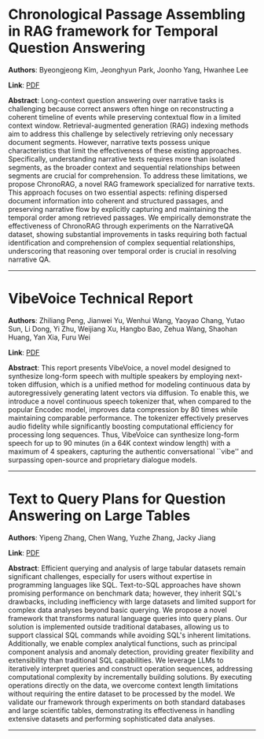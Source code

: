 # Chronological Passage Assembling in RAG framework for Temporal Question Answering 

**Authors**: Byeongjeong Kim, Jeonghyun Park, Joonho Yang, Hwanhee Lee  

**Link**: [PDF](https://arxiv.org/pdf/2508.18748)  

**Abstract**: Long-context question answering over narrative tasks is challenging because correct answers often hinge on reconstructing a coherent timeline of events while preserving contextual flow in a limited context window. Retrieval-augmented generation (RAG) indexing methods aim to address this challenge by selectively retrieving only necessary document segments. However, narrative texts possess unique characteristics that limit the effectiveness of these existing approaches. Specifically, understanding narrative texts requires more than isolated segments, as the broader context and sequential relationships between segments are crucial for comprehension. To address these limitations, we propose ChronoRAG, a novel RAG framework specialized for narrative texts. This approach focuses on two essential aspects: refining dispersed document information into coherent and structured passages, and preserving narrative flow by explicitly capturing and maintaining the temporal order among retrieved passages. We empirically demonstrate the effectiveness of ChronoRAG through experiments on the NarrativeQA dataset, showing substantial improvements in tasks requiring both factual identification and comprehension of complex sequential relationships, underscoring that reasoning over temporal order is crucial in resolving narrative QA. 

---
# VibeVoice Technical Report 

**Authors**: Zhiliang Peng, Jianwei Yu, Wenhui Wang, Yaoyao Chang, Yutao Sun, Li Dong, Yi Zhu, Weijiang Xu, Hangbo Bao, Zehua Wang, Shaohan Huang, Yan Xia, Furu Wei  

**Link**: [PDF](https://arxiv.org/pdf/2508.19205)  

**Abstract**: This report presents VibeVoice, a novel model designed to synthesize long-form speech with multiple speakers by employing next-token diffusion, which is a unified method for modeling continuous data by autoregressively generating latent vectors via diffusion. To enable this, we introduce a novel continuous speech tokenizer that, when compared to the popular Encodec model, improves data compression by 80 times while maintaining comparable performance. The tokenizer effectively preserves audio fidelity while significantly boosting computational efficiency for processing long sequences. Thus, VibeVoice can synthesize long-form speech for up to 90 minutes (in a 64K context window length) with a maximum of 4 speakers, capturing the authentic conversational ``vibe'' and surpassing open-source and proprietary dialogue models. 

---
# Text to Query Plans for Question Answering on Large Tables 

**Authors**: Yipeng Zhang, Chen Wang, Yuzhe Zhang, Jacky Jiang  

**Link**: [PDF](https://arxiv.org/pdf/2508.18758)  

**Abstract**: Efficient querying and analysis of large tabular datasets remain significant challenges, especially for users without expertise in programming languages like SQL. Text-to-SQL approaches have shown promising performance on benchmark data; however, they inherit SQL's drawbacks, including inefficiency with large datasets and limited support for complex data analyses beyond basic querying. We propose a novel framework that transforms natural language queries into query plans. Our solution is implemented outside traditional databases, allowing us to support classical SQL commands while avoiding SQL's inherent limitations. Additionally, we enable complex analytical functions, such as principal component analysis and anomaly detection, providing greater flexibility and extensibility than traditional SQL capabilities. We leverage LLMs to iteratively interpret queries and construct operation sequences, addressing computational complexity by incrementally building solutions. By executing operations directly on the data, we overcome context length limitations without requiring the entire dataset to be processed by the model. We validate our framework through experiments on both standard databases and large scientific tables, demonstrating its effectiveness in handling extensive datasets and performing sophisticated data analyses. 

---
